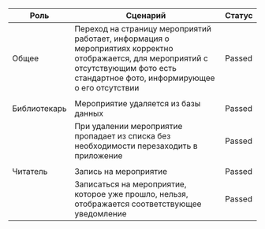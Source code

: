 | Роль         | Сценарий                                                                                                                                                                                   | Статус |
|--------------|--------------------------------------------------------------------------------------------------------------------------------------------------------------------------------------------|--------|
| Общее        | Переход на страницу мероприятий работает, информация о мероприятиях   корректно отображается, для мероприятий с отсутствующим фото есть стандартное   фото, информирующее о его отсутствии | Passed |
|              |                                                                                                                                                                                            |        |
| Библиотекарь | Мероприятие удаляется из базы данных                                                                                                                                                       | Passed |
|              | При удалении мероприятие пропадает из списка без необходимости   перезаходить в приложение                                                                                                 | Passed |
|              |                                                                                                                                                                                            |        |
| Читатель     | Запись на мероприятие                                                                                                                                                                      | Passed |
|              | Записаться на мероприятие, которое уже прошло, нельзя, отображается   соответствующее уведомление                                                                                          | Passed |

